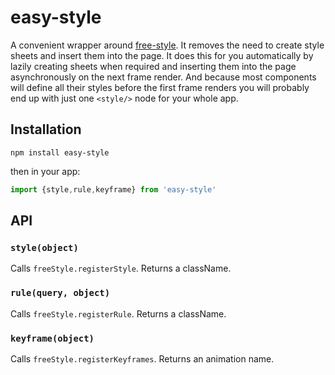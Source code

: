 # easy-style

A convenient wrapper around [free-style](//github.com/blakeembrey/free-style). It removes the need to create style sheets and insert them into the page. It does this for you automatically by lazily creating sheets when required and inserting them into the page asynchronously on the next frame render. And because most components will define all their styles before the first frame renders you will probably end up with just one `<style/>` node for your whole app.

## Installation

`npm install easy-style`

then in your app:

```js
import {style,rule,keyframe} from 'easy-style'
```

## API

### `style(object)`

Calls `freeStyle.registerStyle`. Returns a className.

### `rule(query, object)`

Calls `freeStyle.registerRule`. Returns a className.

### `keyframe(object)`

Calls `freeStyle.registerKeyframes`. Returns an animation name.
